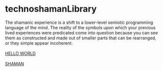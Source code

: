 technoshamanLibrary
===================

The shamanic experience is a shift to a lower-level semiotic programming language of the mind. The reality of the symbols upon which your previous lived experiences were predicated come into question because you can see them as constructed and made out of smaller parts that can be rearranged, or they simple appear incoherent. </br>  
[HELLO WORLD](http://wildrote.wordpress.com/2009/03/27/hello-world/)</br>  
[SHAMAN](http://wildrote.wordpress.com/shamanism/)</br>  
